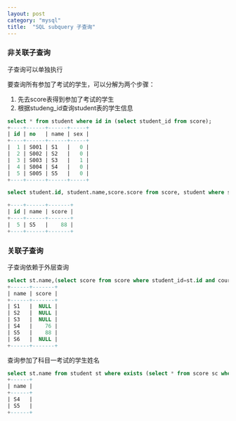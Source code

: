 ```yaml
---
layout: post
category: "mysql"
title:  "SQL subquery 子查询"
---
```


### 非关联子查询

子查询可以单独执行

要查询所有参加了考试的学生，可以分解为两个步骤：

1. 先去score表得到参加了考试的学生
1. 根据studeng_id查询student表的学生信息

```sql
select * from student where id in (select student_id from score);
+----+------+------+-----+
| id | no   | name | sex |
+----+------+------+-----+
|  1 | S001 | S1   |   0 |
|  2 | S002 | S2   |   0 |
|  3 | S003 | S3   |   1 |
|  4 | S004 | S4   |   0 |
|  5 | S005 | S5   |   0 |
+----+------+------+-----+
```

```sql
select student.id, student.name,score.score from score, student where score.student_id=student.id and course_id=1 and score>=(select avg(score) from score where course_id=1);

+----+------+-------+
| id | name | score |
+----+------+-------+
|  5 | S5   |    88 |
+----+------+-------+
```



### 关联子查询

子查询依赖于外层查询

```sql
select st.name,(select score from score where student_id=st.id and course_id=1) as score from student st;
+------+-------+
| name | score |
+------+-------+
| S1   |  NULL |
| S2   |  NULL |
| S3   |  NULL |
| S4   |    76 |
| S5   |    88 |
| S6   |  NULL |
+------+-------+
```

查询参加了科目一考试的学生姓名
```sql
select st.name from student st where exists (select * from score sc where sc.student_id=st.id and sc.course_id=1);
+------+
| name |
+------+
| S4   |
| S5   |
+------+
```